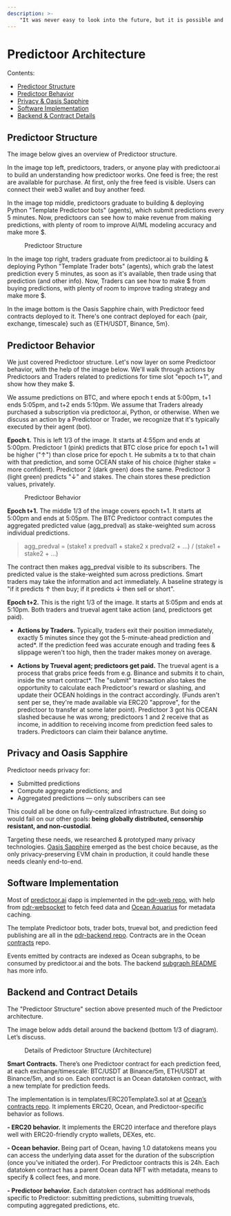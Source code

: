 ```yaml
---
description: >-
    "It was never easy to look into the future, but it is possible and we should not miss our chance." — Andrei Linde
---
```


# Predictoor Architecture

Contents:
- [Predictoor Structure](#predictoor-structure)
- [Predictoor Behavior](#predictoor-behavior)
- [Privacy & Oasis Sapphire](#privacy-and-oasis-sapphire)
- [Software Implementation](#software-implementation)
- [Backend & Contract Details](#backend-and-contract-details)

## Predictoor Structure

The image below gives an overview of Predictoor structure.

In the image top left, predictoors, traders, or anyone play with predictoor.ai to build an understanding how predictoor works. One feed is free; the rest are available for purchase. At first, only the free feed is visible. Users can connect their web3 wallet and buy another feed.

In the image top middle, predictoors graduate to building & deploying Python "Template Predictoor bots" (agents), which submit predictions every 5 minutes. Now, predictoors can see how to make revenue from making predictions, with plenty of room to improve AI/ML modeling accuracy and make more \$.

<figure><img src="../.gitbook/assets/predictoor/predictoor_structure.png" alt=""><figcaption>Predictoor Structure</figcaption></figure>

In the image top right, traders graduate from predictoor.ai to building & deploying Python "Template Trader bots" (agents), which grab the latest prediction every 5 minutes, as soon as it's available, then trade using that prediction (and other info). Now, Traders can see how to make \$ from buying predictions, with plenty of room to improve trading strategy and make more \$.

In the image bottom is the Oasis Sapphire chain, with Predictoor feed contracts deployed to it. There's one contract deployed for each {pair, exchange, timescale} such as {ETH/USDT, Binance, 5m}.

## Predictoor Behavior

We just covered Predictoor structure. Let's now layer on some Predictoor behavior, with the help of the image below. We'll walk through actions by Predictoors and Traders related to predictions for time slot "epoch t+1", and show how they make \$. 

We assume predictions on BTC, and where epoch t ends at 5:00pm, t+1 ends 5:05pm, and t+2 ends 5:10pm. We assume that Traders already purchased a subscription via predictoor.ai, Python, or otherwise. When we discuss an action by a Predictoor or Trader, we recognize that it's typically executed by their agent (bot).

**Epoch t.** This is left 1/3 of the image. It starts at 4:55pm and ends at 5:00pm. Predictoor 1 (pink) predicts that BTC close price for epoch t+1 will be higher ("↑") than close price for epoch t. He submits a tx to that chain with that prediction, and some OCEAN stake of his choice (higher stake = more confident). Predictoor 2 (dark green) does the same. Predictoor 3 (light green) predicts "↓" and stakes. The chain stores these prediction values, privately.

<figure><img src="../.gitbook/assets/predictoor/predictoor_behavior.png" alt=""><figcaption>Predictoor Behavior</figcaption></figure>

**Epoch t+1.** The middle 1/3 of the image covers epoch t+1. It starts at 5:00pm and ends at 5:05pm. The BTC Predictoor contract computes the aggregated predicted value (agg_predval) as stake-weighted sum across individual predictions.

> agg_predval = (stake1 x predval1 + stake2 x predval2 + …) / (stake1 + stake2 + …)

The contract then makes agg_predval visible to its subscribers. The predicted value is the stake-weighted sum across predictions. Smart traders may take the information and act immediately. A baseline strategy is "if it predicts ↑ then buy; if it predicts ↓ then sell or short".

**Epoch t+2.** This is the right 1/3 of the image. It starts at 5:05pm and ends at 5:10pm. Both traders and trueval agent take action (and, predictoors get paid).

- **Actions by Traders.** Typically, traders exit their position immediately, exactly 5 minutes since they got the 5-minute-ahead prediction and acted*. If the prediction feed was accurate enough and trading fees & slippage weren't too high, then the trader makes money on average.

- **Actions by Trueval agent; predictoors get paid.** The trueval agent is a process that grabs price feeds from e.g. Binance and submits it to chain, inside the smart contract*. The "submit" transaction also takes the opportunity to calculate each Predictoor's reward or slashing, and update their OCEAN holdings in the contract accordingly. (Funds aren't sent per se, they're made available via ERC20 "approve", for the predictoor to transfer at some later point). Predictoor 3 got his OCEAN slashed because he was wrong; predictoors 1 and 2 receive that as income, in addition to receiving income from prediction feed sales to traders. Predictoors can claim their balance anytime.


## Privacy and Oasis Sapphire
Predictoor needs privacy for:
- Submitted predictions
- Compute aggregate predictions; and
- Aggregated predictions — only subscribers can see

This could all be done on fully-centralized infrastructure. But doing so would fail on our other goals: **being globally distributed, censorship resistant, and non-custodial**.

Targeting these needs, we researched & prototyped many privacy technologies. [Oasis Sapphire](https://oasisprotocol.org/sapphire) emerged as the best choice because, as the only privacy-preserving EVM chain in production, it could handle these needs cleanly end-to-end.

## Software Implementation
Most of [predictoor.ai](https://predictoor.ai) dapp is implemented in the [pdr-web repo](https://github.com/oceanprotocol/pdr-web), with help from [pdr-websocket](https://github.com/oceanprotocol/pdr-websocket/) to fetch feed data and [Ocean Aquarius](https://github.com/oceanprotocol/aquarius) for metadata caching.

The template Predictoor bots, trader bots, trueval bot, and prediction feed publishing are all in the [pdr-backend repo](https://github.com/oceanprotocol/pdr-backend). Contracts are in the Ocean [contracts](https://github.com/oceanprotocol/contracts) repo.

Events emitted by contracts are indexed as Ocean subgraphs, to be consumed by predictoor.ai and the bots. The backend [subgraph README](https://github.com/oceanprotocol/pdr-backend/blob/main/READMEs/subgraph.md) has more info.

## Backend and Contract Details
The "Predictoor Structure" section above presented much of the Predictoor architecture.  

The image below adds detail around the backend (bottom 1/3 of diagram). Let’s discuss.

<figure><img src="../.gitbook/assets/predictoor/details_on_predictoor.png" alt=""><figcaption>Details of Predictoor Structure (Architecture)</figcaption></figure>

**Smart Contracts.** There’s one Predictoor contract for each prediction feed, at each exchange/timescale: BTC/USDT at Binance/5m, ETH/USDT at Binance/5m, and so on. Each contract is an Ocean datatoken contract, with a new template for prediction feeds. 

The implementation is in templates/ERC20Template3.sol at at [Ocean’s contracts repo](https://github.com/oceanprotocol/contracts). It implements ERC20, Ocean, and Predictoor-specific behavior as follows.  

**- ERC20 behavior.** It implements the ERC20 interface and therefore plays well with ERC20-friendly crypto wallets, DEXes, etc.  

**- Ocean behavior.** Being part of Ocean, having 1.0 datatokens means you can access the underlying data asset for the duration of the subscription (once you’ve initiated the order). For Predictoor contracts this is 24h. Each datatoken contract has a parent Ocean data NFT with metadata, means to specify & collect fees, and more.  

**- Predictoor behavior.** Each datatoken contract has additional methods specific to Predictoor: submitting predictions, submitting truevals, computing aggregated predictions, etc.

